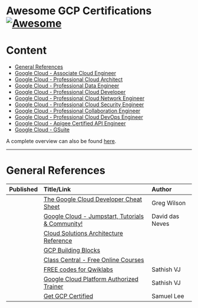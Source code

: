 # Awesome GCP Certifications [![Awesome](https://cdn.rawgit.com/sindresorhus/awesome/d7305f38d29fed78fa85652e3a63e154dd8e8829/media/badge.svg)](https://github.com/sindresorhus/awesome)

# Content

- [General References](#General-References)
- [Google Cloud - Associate Cloud Engineer](associate-cloud-engineer.md)
- [Google Cloud - Professional Cloud Architect](professional-cloud-architect.md)
- [Google Cloud - Professional Data Engineer](professional-data-engineer.md)
- [Google Cloud - Professional Cloud Developer](professional-cloud-developer.md)
- [Google Cloud - Professional Cloud Network Engineer](professional-cloud-network-engineer.md)
- [Google Cloud - Professional Cloud Security Engineer](professional-cloud-security-engineer.md.md)
- [Google Cloud - Professional Collaboration Engineer](professional-collaboration-engineer.md)
- [Google Cloud - Professional Cloud DevOps Engineer](professional-cloud-devops-engineer.md)
- [Google Cloud - Apigee Certified API Engineer](apigee-certified-api-engineer.md)
- [Google Cloud - GSuite](gsuite.md)

A complete overview can also be found [here](https://cloud.google.com/certification/).

______


# General References

| Published | Title/Link | Author |
| :---:         |     :---      |          :--- |
| | [The Google Cloud Developer Cheat Sheet](https://github.com/gregsramblings/google-cloud-4-words) | Greg Wilson |
| | [Google Cloud - Jumpstart, Tutorials & Community!](https://www.linkedin.com/pulse/google-cloud-jumpstart-tutorials-community-david-das-neves/) | David das Neves |
| | [Cloud Solutions Architecture Reference](http://gcp.solutions/) | |
| | [GCP Building Blocks](https://docs.google.com/document/d/1-8vSS5rNOWmxVQWmTaWus7V5uZvgWZKY-Nl4bYMWDbk) | |
| | [Class Central - Free Online Courses](https://www.class-central.com/institution/googlecloud) | |
| | [FREE codes for Qwiklabs](https://medium.com/@sathishvj/qwiklabs-free-codes-gcp-and-aws-e40f3855ffdb) | Sathish VJ |
| | [Google Cloud Platform Authorized Trainer](https://medium.com/@sathishvj/google-cloud-platform-authorized-trainer-1b202f3eef61) | Sathish VJ |
| | [Get GCP Certified](https://www.getgcpcertified.com/) | Samuel Lee |

